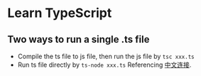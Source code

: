 # Learn TypeScript

## Two ways to run a single .ts file

- Compile the ts file to js file, then run the js file by `tsc xxx.ts`
- Run ts file directly by `ts-node xxx.ts`
  Referencing [中文连接](https://juejin.cn/post/7009107963033944100).
